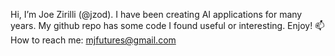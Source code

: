 Hi, I’m Joe Zirilli (@jzod). I have been creating AI applications for many years.
My github repo has some code I found useful or interesting. Enjoy!
📫 How to reach me: mjfutures@gmail.com
